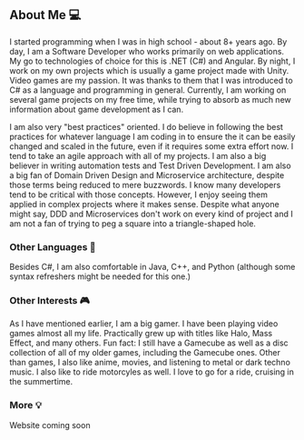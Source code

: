 ## About Me :computer:
I started programming when I was in high school - about 8+ years ago. By day, I am a Software Developer who works primarily on web applications. My go to 
technologies of choice for this is .NET (C#) and Angular. By night, I work on my own projects which is usually a game project made with Unity. Video games 
are my passion. It was thanks to them that I was introduced to C# as a language and programming in general. Currently, I am working on several game projects
on my free time, while trying to absorb as much new information about game development as I can.  

I am also very "best practices" oriented. I do believe in following the best practices for whatever language I am coding in to ensure the it can be easily 
changed and scaled in the future, even if it requires some extra effort now. I tend to take an agile approach with all of my projects. I am also a big
believer in writing automation tests and Test Driven Development. I am also a big fan of Domain Driven Design and Microservice architecture, despite
those terms being reduced to mere buzzwords. I know many developers tend to be critical with those concepts. However, I enjoy seeing them applied in complex
projects where it makes sense. Despite what anyone might say, DDD and Microservices don't work on every kind of project and I am not a fan of trying to 
peg a square into a triangle-shaped hole.

### Other Languages :speech_balloon:
Besides C#, I am also comfortable in Java, C++, and Python (although some syntax refreshers might be needed for this one.)

### Other Interests :video_game:
As I have mentioned earlier, I am a big gamer. I have been playing video games almost all my life. Practically grew up with titles like Halo, Mass Effect,
and many others. Fun fact: I still have a Gamecube as well as a disc collection of all of my older games, including the Gamecube ones. Other than games, I 
also like anime, movies, and listening to metal or dark techno music. I also like to ride motorcyles as well. I love to go for a ride, cruising in the 
summertime.

### More :bulb:
Website coming soon
